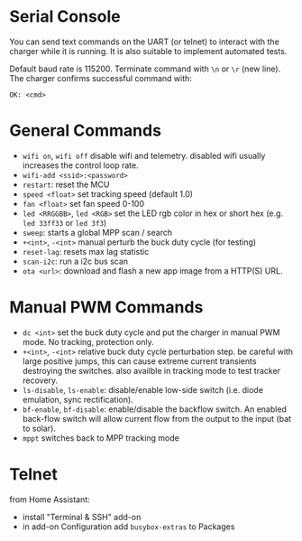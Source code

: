 # Serial Console

You can send text commands on the UART (or telnet) to interact with the charger while it is running.
It is also suitable to implement automated tests.

Default baud rate is 115200. Terminate command with `\n` or `\r` (new line).
The charger confirms successful command with:

```
OK: <cmd>
```

# General Commands

* `wifi on`, `wifi off` disable wifi and telemetry. disabled wifi usually increases the control loop rate.
* `wifi-add <ssid>:<password>`
* `restart`: reset the MCU
* `speed <float>` set tracking speed (default 1.0)
* `fan <float>` set fan speed 0-100
* `led <RRGGBB>`, `led <RGB>` set the LED rgb color in hex or short hex (e.g. `led 33ff33` or `led 3f3`)
* `sweep`: starts a global MPP scan / search
* `+<int>`, `-<int>` manual perturb the buck duty cycle (for testing)
* `reset-lag`: resets max lag statistic
* `scan-i2c`: run a i2c bus scan
* `ota <url>`: download and flash a new app image from a HTTP(S) URL.

# Manual PWM Commands

* `dc <int>` set the buck duty cycle and put the charger in manual PWM mode. No tracking, protection only.
* `+<int>`, `-<int>` relative buck duty cycle perturbation step. be careful with large positive jumps, this can cause
  extreme
  current transients destroying the switches. also availble in tracking mode to test tracker recovery.
* `ls-disable`, `ls-enable`: disable/enable low-side switch (i.e. diode emulation, sync rectification).
* `bf-enable`, `bf-disable`: enable/disable the backflow switch. An enabled back-flow switch will allow current flow
  from the output to the input (bat to solar).
* `mppt` switches back to MPP tracking mode



# Telnet

from Home Assistant:
* install "Terminal & SSH" add-on
* in add-on Configuration  add `busybox-extras` to Packages